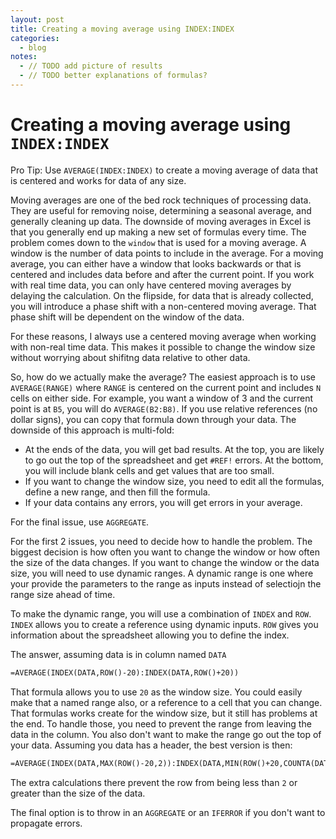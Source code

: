 ```yaml
---
layout: post
title: Creating a moving average using INDEX:INDEX
categories:
  - blog
notes:
  - // TODO add picture of results
  - // TODO better explanations of formulas?
---
```


# Creating a moving average using `INDEX:INDEX`

Pro Tip: Use `AVERAGE(INDEX:INDEX)` to create a moving average of data that is centered and works for data of any size.

Moving averages are one of the bed rock techniques of processing data. They are useful for removing noise, determining a seasonal average, and generally cleaning up data. The downside of moving averages in Excel is that you generally end up making a new set of formulas every time. The problem comes down to the `window` that is used for a moving average. A window is the number of data points to include in the average. For a moving average, you can either have a window that looks backwards or that is centered and includes data before and after the current point. If you work with real time data, you can only have centered moving averages by delaying the calculation. On the flipside, for data that is already collected, you will introduce a phase shift with a non-centered moving average. That phase shift will be dependent on the window of the data.

For these reasons, I always use a centered moving average when working with non-real time data. This makes it possible to change the window size without worrying about shifitng data relative to other data.

So, how do we actually make the average? The easiest approach is to use `AVERAGE(RANGE)` where `RANGE` is centered on the current point and includes `N` cells on either side. For example, you want a window of 3 and the current point is at `B5`, you will do `AVERAGE(B2:B8)`. If you use relative references (no dollar signs), you can copy that formula down through your data. The downside of this approach is multi-fold:

- At the ends of the data, you will get bad results. At the top, you are likely to go out the top of the spreadsheet and get `#REF!` errors. At the bottom, you will include blank cells and get values that are too small.
- If you want to change the window size, you need to edit all the formulas, define a new range, and then fill the formula.
- If your data contains any errors, you will get errors in your average.

For the final issue, use `AGGREGATE`.

For the first 2 issues, you need to decide how to handle the problem. The biggest decision is how often you want to change the window or how often the size of the data changes. If you want to change the window or the data size, you will need to use dynamic ranges. A dynamic range is one where your provide the parameters to the range as inputs instead of selectiojn the range size ahead of time.

To make the dynamic range, you will use a combination of `INDEX` and `ROW`. `INDEX` allows you to create a reference using dynamic inputs. `ROW` gives you information about the spreadsheet allowing you to define the index.

The answer, assuming data is in column named `DATA`

```txt
=AVERAGE(INDEX(DATA,ROW()-20):INDEX(DATA,ROW()+20))
```

That formula allows you to use `20` as the window size. You could easily make that a named range also, or a reference to a cell that you can change. That formulas works create for the window size, but it still has problems at the end. To handle those, you need to prevent the range from leaving the data in the column. You also don't want to make the range go out the top of your data. Assuming you data has a header, the best version is then:

```txt
=AVERAGE(INDEX(DATA,MAX(ROW()-20,2)):INDEX(DATA,MIN(ROW()+20,COUNTA(DATA))))
```

The extra calculations there prevent the row from being less than `2` or greater than the size of the data.

The final option is to throw in an `AGGREGATE` or an `IFERROR` if you don't want to propagate errors.
